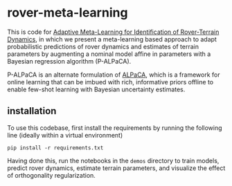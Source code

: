 # rover-meta-learning

This is code for [Adaptive Meta-Learning for Identification of Rover-Terrain Dynamics](https://arxiv.org/abs/2009.10191), in which we present a meta-learning based approach to adapt probabilistic predictions of rover dynamics and estimates of terrain parameters by augmenting a nominal model affine in parameters with a Bayesian regression algorithm (P-ALPaCA).

P-ALPaCA is an alternate formulation of [ALPaCA](https://github.com/StanfordASL/ALPaCA), which is a framework for online learning that can be imbued with rich, informative priors offline to enable few-shot learning with Bayesian uncertainty estimates.

## installation

To use this codebase, first install the requirements by running the following line (ideally within a virtual environment)

```
pip install -r requirements.txt
```

Having done this, run the notebooks in the `demos` directory to train models, predict rover dynamics, estimate terrain parameters, and visualize the effect of orthogonality regularization. 
